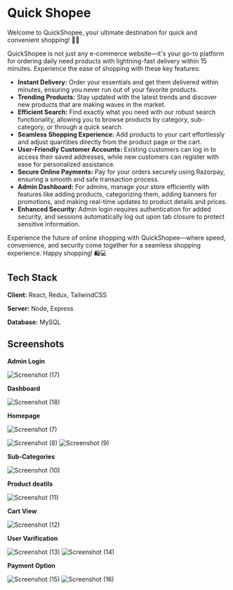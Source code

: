 

# Quick Shopee

Welcome to QuickShopee, your ultimate destination for quick and convenient shopping! 🛒🚀

QuickShopee is not just any e-commerce website—it's your go-to platform for ordering daily need products with lightning-fast delivery within 15 minutes. Experience the ease of shopping with these key features:

- **Instant Delivery:** Order your essentials and get them delivered within minutes, ensuring you never run out of your favorite products.
- **Trending Products:** Stay updated with the latest trends and discover new products that are making waves in the market.
- **Efficient Search:** Find exactly what you need with our robust search functionality, allowing you to browse products by category, sub-category, or through a quick search.
- **Seamless Shopping Experience:** Add products to your cart effortlessly and adjust quantities directly from the product page or the cart.
- **User-Friendly Customer Accounts:** Existing customers can log in to access their saved addresses, while new customers can register with ease for personalized assistance.
- **Secure Online Payments:** Pay for your orders securely using Razorpay, ensuring a smooth and safe transaction process.
- **Admin Dashboard:** For admins, manage your store efficiently with features like adding products, categorizing them, adding banners for promotions, and making real-time updates to product details and prices.
- **Enhanced Security:** Admin login requires authentication for added security, and sessions automatically log out upon tab closure to protect sensitive information.

Experience the future of online shopping with QuickShopee—where speed, convenience, and security come together for a seamless shopping experience. Happy shopping! 🛍️💻

## Tech Stack

**Client:** React, Redux, TailwindCSS

**Server:** Node, Express

**Database:** MySQL

## Screenshots

**Admin Login**

![Screenshot (17)](https://github.com/AmanSingh0208/QuickShopee/assets/154224641/10a2538e-7907-49b2-aa59-04428442a8ce)

**Dashboard**

![Screenshot (18)](https://github.com/AmanSingh0208/QuickShopee/assets/154224641/e19d9300-9f0f-4699-8375-057a819e6802)

**Homepage**

![Screenshot (7)](https://github.com/AmanSingh0208/QuickShopee/assets/154224641/3e8cd385-5f02-4b8a-add6-8fcd9e16e41e)

![Screenshot (8)](https://github.com/AmanSingh0208/QuickShopee/assets/154224641/b348fdf8-676b-4ece-90d7-f579144371ab)
![Screenshot (9)](https://github.com/AmanSingh0208/QuickShopee/assets/154224641/02bb2af5-a089-41d4-ac31-f3f92835e8fd)

**Sub-Categories**

![Screenshot (10)](https://github.com/AmanSingh0208/QuickShopee/assets/154224641/774bb386-2a49-4fd0-8c21-30d74ca50932)

**Product deatils**

![Screenshot (11)](https://github.com/AmanSingh0208/QuickShopee/assets/154224641/0b29ab62-fa0d-4eec-a6aa-f214502eb38b)

**Cart View**

![Screenshot (12)](https://github.com/AmanSingh0208/QuickShopee/assets/154224641/ee379c25-db6a-47dd-9ab1-a316efe70b40)

**User Varification**

![Screenshot (13)](https://github.com/AmanSingh0208/QuickShopee/assets/154224641/f39e80d5-c9f0-442c-be64-83b23ee4b50e)
![Screenshot (14)](https://github.com/AmanSingh0208/QuickShopee/assets/154224641/7c9d8ee9-23c2-40a9-b85f-d0e8d998ba29)

**Payment Option**

![Screenshot (15)](https://github.com/AmanSingh0208/QuickShopee/assets/154224641/ab588ea6-4145-4024-aee3-16e11ceee62e)
![Screenshot (16)](https://github.com/AmanSingh0208/QuickShopee/assets/154224641/0f1d7f58-a178-4c63-aea9-7e804a885a3a)
